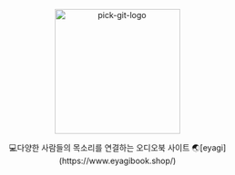 <p align="center">
    <img src="https://user-images.githubusercontent.com/61370487/171013112-796a9d06-6b91-4012-9af7-ee9ccfb20eaf.png" alt="pick-git-logo" width="220" height="220">
</p>
<div align="center">
💻다양한 사람들의 목소리를 연결하는 오디오북 사이트
🌏[eyagi](https://www.eyagibook.shop/)
</div>
<br/>
